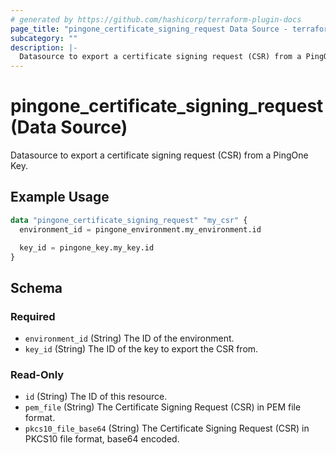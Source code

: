 ```yaml
---
# generated by https://github.com/hashicorp/terraform-plugin-docs
page_title: "pingone_certificate_signing_request Data Source - terraform-provider-pingone"
subcategory: ""
description: |-
  Datasource to export a certificate signing request (CSR) from a PingOne Key.
---
```


# pingone_certificate_signing_request (Data Source)

Datasource to export a certificate signing request (CSR) from a PingOne Key.

## Example Usage

```terraform
data "pingone_certificate_signing_request" "my_csr" {
  environment_id = pingone_environment.my_environment.id

  key_id = pingone_key.my_key.id
}
```

<!-- schema generated by tfplugindocs -->
## Schema

### Required

- `environment_id` (String) The ID of the environment.
- `key_id` (String) The ID of the key to export the CSR from.

### Read-Only

- `id` (String) The ID of this resource.
- `pem_file` (String) The Certificate Signing Request (CSR) in PEM file format.
- `pkcs10_file_base64` (String) The Certificate Signing Request (CSR) in PKCS10 file format, base64 encoded.


